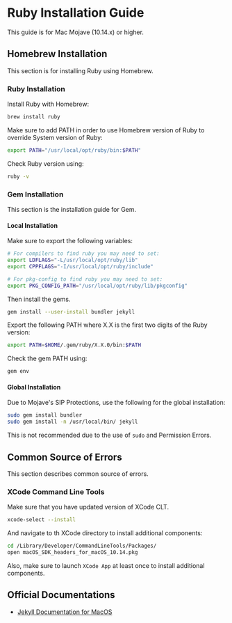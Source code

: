 # Ruby Installation Guide

This guide is for Mac Mojave (10.14.x) or higher.

## Homebrew Installation

This section is for installing Ruby using Homebrew.

### Ruby Installation

Install Ruby with Homebrew:

```bash
brew install ruby
```

Make sure to add PATH in order to use Homebrew version of Ruby to override System version of Ruby:

```bash
export PATH="/usr/local/opt/ruby/bin:$PATH"
```

Check Ruby version using:

```bash
ruby -v
```

### Gem Installation

This section is the installation guide for Gem.

#### Local Installation

Make sure to export the following variables:

```bash
# For compilers to find ruby you may need to set:
export LDFLAGS="-L/usr/local/opt/ruby/lib"
export CPPFLAGS="-I/usr/local/opt/ruby/include"

# For pkg-config to find ruby you may need to set:
export PKG_CONFIG_PATH="/usr/local/opt/ruby/lib/pkgconfig"
```

Then install the gems.

```bash
gem install --user-install bundler jekyll
```

Export the following PATH where X.X is the first two digits of the Ruby version:

```bash
export PATH=$HOME/.gem/ruby/X.X.0/bin:$PATH
```

Check the gem PATH using:

```bash
gem env
```

#### Global Installation

Due to Mojave's SIP Protections, use the following for the global installation:

```bash
sudo gem install bundler
sudo gem install -n /usr/local/bin/ jekyll
```

This is not recommended due to the use of `sudo` and Permission Errors.

## Common Source of Errors

This section describes common source of errors.

### XCode Command Line Tools

Make sure that you have updated version of XCode CLT.

```bash
xcode-select --install
```

And navigate to th XCode directory to install additional components:

```bash
cd /Library/Developer/CommandLineTools/Packages/
open macOS_SDK_headers_for_macOS_10.14.pkg
```

Also, make sure to launch `XCode App` at least once to install additional components.

## Official Documentations
* [Jekyll Documentation for MacOS](https://jekyllrb.com/docs/installation/macos/)
